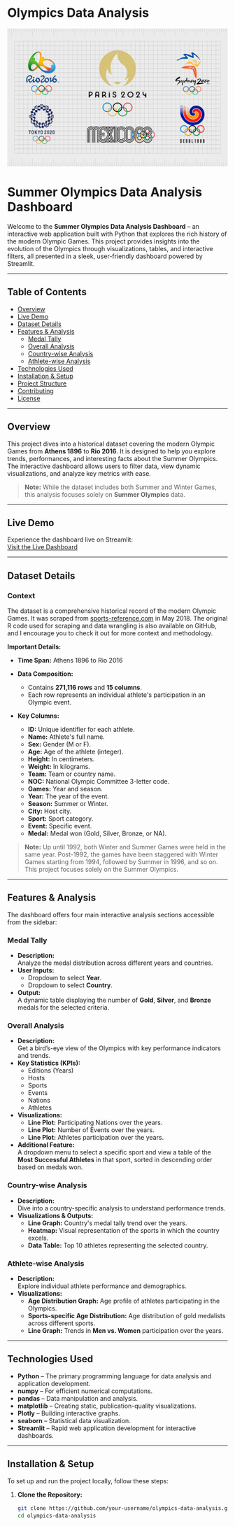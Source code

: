 # Olympics Data Analysis

![image alt](https://github.com/Sadat-Shakeeb/Olympics-Analysis-Web-app/blob/b14f976fc8497b6e7410c275ad76f809b5157ec3/Olympic-Logos-1.png)

# Summer Olympics Data Analysis Dashboard

Welcome to the **Summer Olympics Data Analysis Dashboard** – an interactive web application built with Python that explores the rich history of the modern Olympic Games. This project provides insights into the evolution of the Olympics through visualizations, tables, and interactive filters, all presented in a sleek, user-friendly dashboard powered by Streamlit.

---

## Table of Contents

- [Overview](#overview)
- [Live Demo](#live-demo)
- [Dataset Details](#dataset-details)
- [Features & Analysis](#features--analysis)
  - [Medal Tally](#medal-tally)
  - [Overall Analysis](#overall-analysis)
  - [Country-wise Analysis](#country-wise-analysis)
  - [Athlete-wise Analysis](#athlete-wise-analysis)
- [Technologies Used](#technologies-used)
- [Installation & Setup](#installation--setup)
- [Project Structure](#project-structure)
- [Contributing](#contributing)
- [License](#license)

---

## Overview

This project dives into a historical dataset covering the modern Olympic Games from **Athens 1896** to **Rio 2016**. It is designed to help you explore trends, performances, and interesting facts about the Summer Olympics. The interactive dashboard allows users to filter data, view dynamic visualizations, and analyze key metrics with ease.

> **Note:** While the dataset includes both Summer and Winter Games, this analysis focuses solely on **Summer Olympics** data.

---

## Live Demo

Experience the dashboard live on Streamlit:  
[Visit the Live Dashboard](https://sadat-shakeeb-olympics-analysis-web-app-app-ykdnfo.streamlit.app/)

---

## Dataset Details

### Context

The dataset is a comprehensive historical record of the modern Olympic Games. It was scraped from [sports-reference.com](https://www.sports-reference.com) in May 2018. The original R code used for scraping and data wrangling is also available on GitHub, and I encourage you to check it out for more context and methodology.

**Important Details:**

- **Time Span:** Athens 1896 to Rio 2016
- **Data Composition:**  
  - Contains **271,116 rows** and **15 columns**.
  - Each row represents an individual athlete's participation in an Olympic event.

- **Key Columns:**
  - **ID:** Unique identifier for each athlete.
  - **Name:** Athlete's full name.
  - **Sex:** Gender (M or F).
  - **Age:** Age of the athlete (integer).
  - **Height:** In centimeters.
  - **Weight:** In kilograms.
  - **Team:** Team or country name.
  - **NOC:** National Olympic Committee 3-letter code.
  - **Games:** Year and season.
  - **Year:** The year of the event.
  - **Season:** Summer or Winter.
  - **City:** Host city.
  - **Sport:** Sport category.
  - **Event:** Specific event.
  - **Medal:** Medal won (Gold, Silver, Bronze, or NA).

> **Note:** Up until 1992, both Winter and Summer Games were held in the same year. Post-1992, the games have been staggered with Winter Games starting from 1994, followed by Summer in 1996, and so on. This project focuses solely on the Summer Olympics.

---

## Features & Analysis

The dashboard offers four main interactive analysis sections accessible from the sidebar:

### Medal Tally

- **Description:**  
  Analyze the medal distribution across different years and countries.
- **User Inputs:**  
  - Dropdown to select **Year**.
  - Dropdown to select **Country**.
- **Output:**  
  A dynamic table displaying the number of **Gold**, **Silver**, and **Bronze** medals for the selected criteria.

### Overall Analysis

- **Description:**  
  Get a bird’s-eye view of the Olympics with key performance indicators and trends.
- **Key Statistics (KPIs):**  
  - Editions (Years)
  - Hosts
  - Sports
  - Events
  - Nations
  - Athletes
- **Visualizations:**  
  - **Line Plot:** Participating Nations over the years.
  - **Line Plot:** Number of Events over the years.
  - **Line Plot:** Athletes participation over the years.
- **Additional Feature:**  
  A dropdown menu to select a specific sport and view a table of the **Most Successful Athletes** in that sport, sorted in descending order based on medals won.

### Country-wise Analysis

- **Description:**  
  Dive into a country-specific analysis to understand performance trends.
- **Visualizations & Outputs:**  
  - **Line Graph:** Country's medal tally trend over the years.
  - **Heatmap:** Visual representation of the sports in which the country excels.
  - **Data Table:** Top 10 athletes representing the selected country.

### Athlete-wise Analysis

- **Description:**  
  Explore individual athlete performance and demographics.
- **Visualizations:**  
  - **Age Distribution Graph:** Age profile of athletes participating in the Olympics.
  - **Sports-specific Age Distribution:** Age distribution of gold medalists across different sports.
  - **Line Graph:** Trends in **Men vs. Women** participation over the years.

---

## Technologies Used

- **Python** – The primary programming language for data analysis and application development.
- **numpy** – For efficient numerical computations.
- **pandas** – Data manipulation and analysis.
- **matplotlib** – Creating static, publication-quality visualizations.
- **Plotly** – Building interactive graphs.
- **seaborn** – Statistical data visualization.
- **Streamlit** – Rapid web application development for interactive dashboards.

---

## Installation & Setup

To set up and run the project locally, follow these steps:

1. **Clone the Repository:**

   ```bash
   git clone https://github.com/your-username/olympics-data-analysis.git
   cd olympics-data-analysis

